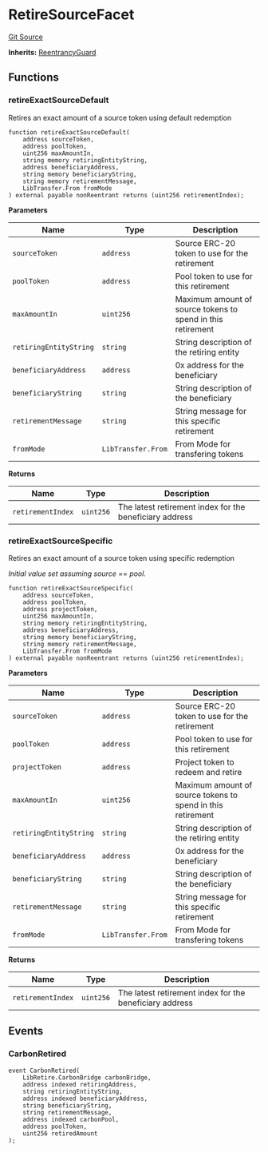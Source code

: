 # RetireSourceFacet
[Git Source](https://github.com/KlimaDAO/klimadao-solidity/blob/b4fb0f4685d5fe4c80ffc162389dfe0abdfe9f39/src/infinity/facets/Retire/RetireSourceFacet.sol)

**Inherits:**
[ReentrancyGuard](/src/infinity/ReentrancyGuard.sol/abstract.ReentrancyGuard.md)


## Functions
### retireExactSourceDefault

Retires an exact amount of a source token using default redemption


```solidity
function retireExactSourceDefault(
    address sourceToken,
    address poolToken,
    uint256 maxAmountIn,
    string memory retiringEntityString,
    address beneficiaryAddress,
    string memory beneficiaryString,
    string memory retirementMessage,
    LibTransfer.From fromMode
) external payable nonReentrant returns (uint256 retirementIndex);
```
**Parameters**

|Name|Type|Description|
|----|----|-----------|
|`sourceToken`|`address`|         Source ERC-20 token to use for the retirement|
|`poolToken`|`address`|           Pool token to use for this retirement|
|`maxAmountIn`|`uint256`|         Maximum amount of source tokens to spend in this retirement|
|`retiringEntityString`|`string`|String description of the retiring entity|
|`beneficiaryAddress`|`address`|  0x address for the beneficiary|
|`beneficiaryString`|`string`|   String description of the beneficiary|
|`retirementMessage`|`string`|   String message for this specific retirement|
|`fromMode`|`LibTransfer.From`|            From Mode for transfering tokens|

**Returns**

|Name|Type|Description|
|----|----|-----------|
|`retirementIndex`|`uint256`|    The latest retirement index for the beneficiary address|


### retireExactSourceSpecific

Retires an exact amount of a source token using specific redemption

*Initial value set assuming source == pool.*


```solidity
function retireExactSourceSpecific(
    address sourceToken,
    address poolToken,
    address projectToken,
    uint256 maxAmountIn,
    string memory retiringEntityString,
    address beneficiaryAddress,
    string memory beneficiaryString,
    string memory retirementMessage,
    LibTransfer.From fromMode
) external payable nonReentrant returns (uint256 retirementIndex);
```
**Parameters**

|Name|Type|Description|
|----|----|-----------|
|`sourceToken`|`address`|         Source ERC-20 token to use for the retirement|
|`poolToken`|`address`|           Pool token to use for this retirement|
|`projectToken`|`address`|        Project token to redeem and retire|
|`maxAmountIn`|`uint256`|         Maximum amount of source tokens to spend in this retirement|
|`retiringEntityString`|`string`|String description of the retiring entity|
|`beneficiaryAddress`|`address`|  0x address for the beneficiary|
|`beneficiaryString`|`string`|   String description of the beneficiary|
|`retirementMessage`|`string`|   String message for this specific retirement|
|`fromMode`|`LibTransfer.From`|            From Mode for transfering tokens|

**Returns**

|Name|Type|Description|
|----|----|-----------|
|`retirementIndex`|`uint256`|    The latest retirement index for the beneficiary address|


## Events
### CarbonRetired

```solidity
event CarbonRetired(
    LibRetire.CarbonBridge carbonBridge,
    address indexed retiringAddress,
    string retiringEntityString,
    address indexed beneficiaryAddress,
    string beneficiaryString,
    string retirementMessage,
    address indexed carbonPool,
    address poolToken,
    uint256 retiredAmount
);
```


